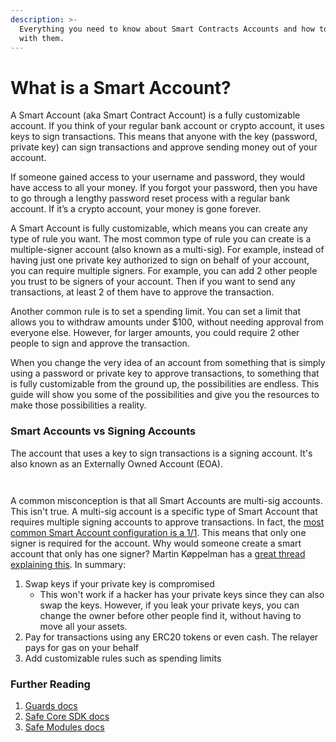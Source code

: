 ```yaml
---
description: >-
  Everything you need to know about Smart Contracts Accounts and how to build
  with them.
---
```


# What is a Smart Account?

A Smart Account (aka Smart Contract Account) is a fully customizable account. If you think of your regular bank account or crypto account, it uses keys to sign transactions. This means that anyone with the key (password, private key) can sign transactions and approve sending money out of your account.&#x20;

If someone gained access to your username and password, they would have access to all your money. If you forgot your password, then you have to go through a lengthy password reset process with a regular bank account. If it’s a crypto account, your money is gone forever.

A Smart Account is fully customizable, which means you can create any type of rule you want. The most common type of rule you can create is a multiple-signer account (also known as a multi-sig). For example, instead of having just one private key authorized to sign on behalf of your account, you can require multiple signers. For example, you can add 2 other people you trust to be signers of your account. Then if you want to send any transactions, at least 2 of them have to approve the transaction.

Another common rule is to set a spending limit. You can set a limit that allows you to withdraw amounts under $100, without needing approval from everyone else. However, for larger amounts, you could require 2 other people to sign and approve the transaction.

When you change the very idea of an account from something that is simply using a password or private key to approve transactions, to something that is fully customizable from the ground up, the possibilities are endless. This guide will show you some of the possibilities and give you the resources to make those possibilities a reality.

### Smart Accounts vs Signing Accounts

The account that uses a key to sign transactions is a signing account. It's also known as an Externally Owned Account (EOA).&#x20;

<figure><img src="../.gitbook/assets/Slide 16_9 - 5 (1).png" alt=""><figcaption></figcaption></figure>

<figure><img src="../.gitbook/assets/Slide 16_9 - 3.png" alt=""><figcaption></figcaption></figure>

A common misconception is that all Smart Accounts are multi-sig accounts. This isn't true. A multi-sig account is a specific type of Smart Account that requires multiple signing accounts to approve transactions.  In fact, the [most common Smart Account configuration is a 1/1](https://twitter.com/tomiwa1a/status/1619059531480444933). This means that only one signer is required for the account. Why would someone create a smart account that only has one signer? Martin Køppelman has a [great thread explaining this](https://twitter.com/koeppelmann/status/1618998969992097793). In summary:

1. Swap keys if your private key is compromised
   * This won't work if a hacker has your private keys since they can also swap the keys. However, if you leak your private keys, you can change the owner before other people find it, without having to move all your assets.
2. Pay for transactions using any ERC20 tokens or even cash. The relayer pays for gas on your behalf
3. Add customizable rules such as spending limits

### Further Reading

1. [Guards docs](https://docs.gnosis-safe.io/contracts/guards)
2. [Safe Core SDK docs](https://docs.gnosis-safe.io/build/sdks/core-sdk)
3. [Safe Modules docs](https://docs.gnosis-safe.io/build/sdks/core-sdk)
